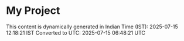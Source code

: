 # My Project

This content is dynamically generated in Indian Time (IST): 2025-07-15 12:18:21 IST
Converted to UTC: 2025-07-15 06:48:21 UTC
